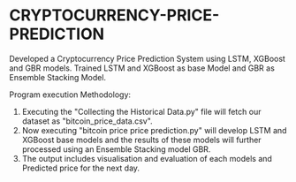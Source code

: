 # CRYPTOCURRENCY-PRICE-PREDICTION
Developed a Cryptocurrency Price Prediction System using LSTM, XGBoost and GBR models. Trained LSTM and XGBoost as base Model and GBR as Ensemble Stacking Model.


Program execution Methodology:
  1. Executing the "Collecting the Historical Data.py" file will fetch our dataset as "bitcoin_price_data.csv".
  2. Now executing "bitcoin price price prediction.py" will develop LSTM and XGBoost base models and the results of these models will further processed using an Ensemble Stacking model GBR.
  3. The output includes visualisation and evaluation of each models and Predicted price for the next day.

